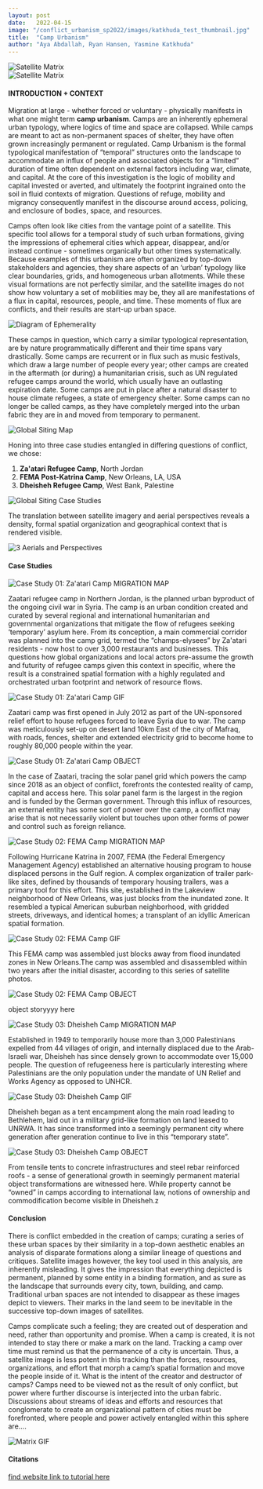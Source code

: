 ```yaml
---
layout: post
date:   2022-04-15
image: "/conflict_urbanism_sp2022/images/katkhuda_test_thumbnail.jpg"
title:  "Camp Urbanism"
author: "Aya Abdallah, Ryan Hansen, Yasmine Katkhuda"
---
```


![Satellite Matrix](/conflict_urbanism_sp2022/images/katkhuda_Matrix_all.jpg)  
![Satellite Matrix](/conflict_urbanism_sp2022/images/katkhuda_Matrix_labels.jpg)

#### INTRODUCTION + CONTEXT 

<p1> Migration at large - whether forced or voluntary - physically manifests in what one might term **camp urbanism**. Camps are an inherently ephemeral urban typology, where logics of time and space are collapsed. While camps are meant to act as non-permanent spaces of shelter, they have often grown increasingly permanent or regulated. Camp Urbanism is the formal typological manifestation of “temporal” structures onto the landscape to accommodate an influx of people and associated objects for a “limited” duration of time often dependent on external factors including war, climate, and capital. At the core of this investigation is the logic of mobility and capital invested or averted, and ultimately the footprint ingrained onto the soil in fluid contexts of migration. Questions of refuge, mobility and migrancy consequently manifest in the discourse around access, policing, and enclosure of bodies, space, and resources.  </p1>  

<p1> Camps often look like cities from the vantage point of a satellite.  This specific tool allows for a temporal study of such urban formations, giving the impressions of ephemeral cities which appear, disappear, and/or instead continue - sometimes organically but other times systematically. Because examples of this urbanism are often organized by top-down stakeholders and agencies, they share aspects of an ‘urban’ typology like clear boundaries, grids, and homogeneous urban allotments. While these visual formations are not perfectly similar, and the satellite images do not show how voluntary a set of mobilities may be, they all are manifestations of a flux in capital, resources, people, and time. These moments of flux are conflicts, and their results are start-up urban space.  </p1>  

![Diagram of Ephemerality](/conflict_urbanism_sp2022/images/katkhuda_ephemerality_diagram03.jpg)

<p1> These camps in question, which carry a similar typological representation, are by nature programmatically different and their time spans vary drastically. Some camps are recurrent or in flux such as music festivals, which draw a large number of people every year; other camps are created in the aftermath (or during) a humanitarian crisis, such as UN regulated refugee camps around the world, which usually have an outlasting expiration date. Some camps are put in place after a natural disaster to house climate refugees, a state of emergency shelter. Some camps can no longer be called camps, as they have completely merged into the urban fabric they are in and moved from temporary to permanent. </p1>

![Global Siting Map](/conflict_urbanism_sp2022/images/katkhuda_global_all.jpg)

<p1> Honing into three case studies entangled in differing questions of conflict, we chose: </p1>
1. **Za'atari Refugee Camp**, North Jordan
2. **FEMA Post-Katrina Camp**, New Orleans, LA, USA
3. **Dheisheh Refugee Camp**, West Bank, Palestine 

![Global Siting Case Studies](/conflict_urbanism_sp2022/images/katkhuda_global_cases.jpg)

<p1> The translation between satellite imagery and aerial perspectives reveals a density, formal spatial organization and geographical context that is rendered visible.</p1>

![3 Aerials and Perspectives](/conflict_urbanism_sp2022/images/katkhuda_3views.jpg)

#### Case Studies

![Case Study 01: Za'atari Camp MIGRATION MAP](/conflict_urbanism_sp2022/images/katkhuda_migration_Zaatari.jpg)

<p1> Zaatari refugee camp in Northern Jordan, is the planned urban byproduct of the ongoing civil war in Syria. The camp is an urban condition created and curated by several regional and international humanitarian and governmental organizations that mitigate the flow of refugees seeking ‘temporary’ asylum here. From its conception, a main commercial corridor was planned into the camp grid, termed the “champs-elysees” by Za'atari residents - now host to over 3,000 restaurants and businesses. This questions how global organizations and local actors pre-assume the growth and futurity of refugee camps given this context in specific, where the  result is a constrained spatial formation with a highly regulated and orchestrated urban footprint and network of resource flows. </p1>

![Case Study 01: Za'atari Camp GIF](/conflict_urbanism_sp2022/images/katkhuda_Zaatari_GIF.gif)

<p2> Zaatari camp was first opened in July 2012 as part of the UN-sponsored relief effort to house refugees forced to leave Syria due to war. The camp was meticulously set-up on desert land 10km East of the city of Mafraq, with roads, fences, shelter and extended electricity grid to become home to roughly 80,000 people within the year. </p2>

![Case Study 01: Za'atari Camp OBJECT](/conflict_urbanism_sp2022/images/katkhuda_object_zaatari.jpg)

<p2> In the case of Zaatari, tracing the solar panel grid which powers the camp since 2018 as an object of conflict, forefronts the contested reality of camp, capital and access here. This solar panel farm is the largest in the region and is funded by the German government. Through this influx of resources, an external entity has some sort of power over the camp, a conflict may arise that is not necessarily violent but touches upon other forms of power and control such as foreign reliance. </p2>

![Case Study 02: FEMA Camp MIGRATION MAP](/conflict_urbanism_sp2022/images/katkhuda_migration_FEMA.jpg)

<p1>Following Hurricane Katrina in 2007, FEMA (the Federal Emergency Management Agency) established an alternative housing program to house displaced persons in the Gulf region. A complex organization of trailer park-like sites, defined by thousands of temporary housing trailers, was a primary tool for this effort. This site, established in the Lakeview neighborhood of New Orleans, was just blocks from the inundated zone. It resembled a typical American suburban neighborhood, with gridded streets, driveways, and identical homes; a transplant of an idyllic American spatial formation. </p1>

![Case Study 02: FEMA Camp GIF](/conflict_urbanism_sp2022/images/katkhuda_FEMA_GIF.gif)

<p2> This FEMA camp was assembled just blocks away from flood inundated zones in New Orleans.The camp was assembled and disassembled within two years after the initial disaster, according to this series of satellite photos. </p2>

![Case Study 02: FEMA Camp OBJECT](/conflict_urbanism_sp2022/images/katkhuda_object_Dheisheh.jpg)

<p2> object storyyyy here </p2>

![Case Study 03: Dheisheh Camp MIGRATION MAP](/conflict_urbanism_sp2022/images/katkhuda_migration_Dheisheh.png)

<p1>Established in 1949 to temporarily house more than 3,000 Palestinians expelled from 44 villages of origin, and internally displaced due to the Arab-Israeli war, Dheisheh has since densely grown to accommodate over 15,000 people. The question of refugeeness here is particularly interesting where Palestinians are the only population under the mandate of UN Relief and Works Agency as opposed to UNHCR. </p1>

![Case Study 03: Dheisheh Camp GIF](/conflict_urbanism_sp2022/images/katkhuda_Dheisheh_GIF.gif)

<p2> Dheisheh began as a tent encampment along the main road leading to Bethlehem, laid out in a military grid-like formation on land leased to UNRWA. It has since transformed into a seemingly permanent city where generation after generation continue to live in this “temporary state”. </p2>

![Case Study 03: Dheisheh Camp OBJECT](/conflict_urbanism_sp2022/images/katkhuda_object_Dheisheh.jpg)

<p2> From tensile tents to concrete infrastructures and steel rebar reinforced roofs - a sense of generational growth in seemingly permanent material object transformations are witnessed here. While property cannot be “owned” in camps according to international law, notions of ownership and commodification become visible in Dheisheh.z</p2>  


#### Conclusion 

<p1>There is conflict embedded in the creation of camps; curating a series of these urban spaces by their similarity in a top-down aesthetic enables an analysis of disparate formations along a similar lineage of questions and critiques. Satellite images however, the key tool used in this analysis, are inherently misleading. It gives the impression that everything depicted is permanent, planned by some entity in a binding formation, and as sure as the landscape that surrounds every city, town, building, and camp. Traditional urban spaces are not intended to disappear as these images depict to viewers. Their marks in the land seem to be inevitable in the successive top-down images of satellites. </p1>  

<p1>Camps complicate such a feeling; they are created out of desperation and need, rather than opportunity and promise. When a camp is created, it is not intended to stay there or make a mark on the land. Tracking a camp over time must remind us that the permanence of a city is uncertain. Thus, a satellite image is less potent in this tracking than the forces, resources, organizations, and effort that morph a camp’s spatial formation and move the people inside of it. What is the intent of the creator and destructor of camps? Camps need to be viewed not as the result of only conflict, but power where further discourse is interjected into the urban fabric. Discussions about streams of ideas and efforts and resources that conglomerate to create an organizational pattern of cities must be forefronted, where people and power actively entangled within this sphere are….</p1>  

![Matrix GIF](/conflict_urbanism_sp2022/images/katkhuda_Matrix_GIF.gif)

#### Citations

[find website link to tutorial here](https://github.com/CenterForSpatialResearch/conflict_urbanism_sp2022)



<!-- control with question markkkk
This is a document that is written in markdown. What is markdown? It is a 'markup language' that allows you to format plain text in a way that is easily converted to many different formats. For example, this document was written in markdown but will be used as an webpage and converted into HTML.  

To present and turn in your final projects for Conflict Urbanism: Puerto Rico Now you will be editing this template. You will include all of the text of your paper here, along with any and all images, maps, videos, or other materials that you produce.  

[This webpage](https://guides.github.com/features/mastering-markdown/) provides a comprehensive guide to markdown syntax. But to make things easier for you we are including a cheat sheet of the main things you need to know here.  

#### Please use level 4 headings for major section divisions  
(make sure to put two spaces after the end of the heading)

Write **words in bold** like this.  

Italics are *similar* and are formatted like this.  

To make a paragraph break you need to add two spaces at the end of your line before going to the next line.  

See this is now a new paragraph.  

Lists are easy:
1. they can be ordered
1. like this
1. notice that the numbers are automatically ordered
  1. use two spaces in front to indent

Or they can just be bullet points:
- like this
* or like this
  - use two spaces
  - to have nested lists

Use Author-Date parenthetical citations following Chicago Manual of Style conventions throughout your document, and add a works cited at the bottom of your post. See Author-Date quick guide [here](https://www-chicagomanualofstyle-org.ezproxy.cul.columbia.edu/tools_citationguide/citation-guide-2.html) for citation conventions.  

To include hyperlinks format them like this [text of link](http://c4sr.columbia.edu/).  

To embed images first ensure that the file is at least 740px wide. Then place the image file in a folder named for your group in the images folder. Then link to that image using the format here, but replace the file path with the name of your group's folder and appropriate image file name:  

![description of image](/conflict_urbanism_sp2022/images/sample_image.png)

If you want to include html files (i.e. an interactive map) host these via your personal github page, and then you can embed them in your document with a iframe. The format looks like this:  

<div class="iframe-column"><iframe src="https://player.vimeo.com/video/290575503?title=0&byline=0&portrait=0" style="position:absolute;top:0;left:0;width:100%;height:100%;" frameborder="0"></iframe></div>  


All you need to do to use one is replace the url that is between the two " ". Here is an iframe of mapbox tiles:  

<div class="iframe-column"><iframe src="https://api.mapbox.com/styles/v1/mapbox/satellite-v9.html?title=true&access_token=pk.eyJ1IjoibWFwYm94IiwiYSI6ImNpejY4NDg1bDA1cjYzM280NHJ5NzlvNDMifQ.d6e-nNyBDtmQCVwVNivz7A#2/0/0" style="position:absolute;top:0;left:0;width:100%;height:100%;" frameborder="0"></iframe></div> 



CODE FROM ADAM for hover?
<div class="iframe-column"><iframe src="https://yasminekat.github.io/confurbimages/" style="position:absolute;top:0;left:-175;width:150%;height:200%;" frameborder="0"></iframe></div> 


<div class="iframe-column"><iframe src="https://codepen.io/team/codepen/embed/preview/PNaGbb" style="position:absolute;top:0;left:-175;width:150%;height:200%;" frameborder="0"></iframe></div>

-->